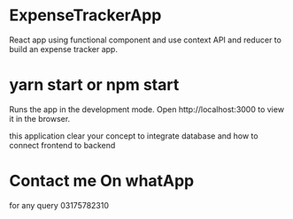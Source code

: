 # ExpenseTrackerApp
React app using functional component and use context API and reducer to build an expense tracker app.
# yarn start or npm start
Runs the app in the development mode.
Open http://localhost:3000 to view it in the browser.

this application clear your concept to integrate database and how to connect frontend to backend

# Contact me On whatApp
for any query
03175782310



